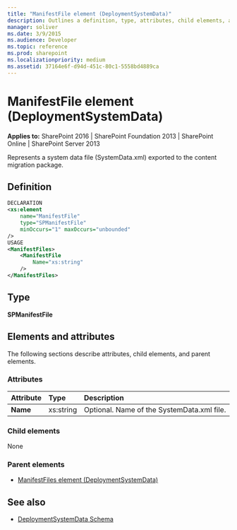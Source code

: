 ```yaml
---
title: "ManifestFile element (DeploymentSystemData)"
description: Outlines a definition, type, attributes, child elements, and parent elements for the ManifestFile element in Sharepoint.
manager: soliver
ms.date: 3/9/2015
ms.audience: Developer
ms.topic: reference
ms.prod: sharepoint
ms.localizationpriority: medium
ms.assetid: 37164e6f-d94d-451c-80c1-5558bd4889ca
---
```


# ManifestFile element (DeploymentSystemData)

**Applies to:** SharePoint 2016 | SharePoint Foundation 2013 | SharePoint Online | SharePoint Server 2013
  
Represents a system data file (SystemData.xml) exported to the content migration package.

## Definition

```XML
DECLARATION
<xs:element 
    name="ManifestFile" 
    type="SPManifestFile" 
    minOccurs="1" maxOccurs="unbounded" 
/>
USAGE
<ManifestFiles>
    <ManifestFile
        Name="xs:string"
    />
</ManifestFiles>

```

## Type

**SPManifestFile**
  
## Elements and attributes

The following sections describe attributes, child elements, and parent elements.

### Attributes

|**Attribute**|**Type**|**Description**|
|:-----|:-----|:-----|
|**Name** <br/> |xs:string  <br/> |Optional. Name of the SystemData.xml file.  <br/> |
   
### Child elements

None
   
### Parent elements

- [ManifestFiles element (DeploymentSystemData)](manifestfiles-element-deploymentsystemdata.md)
   
## See also

- [DeploymentSystemData Schema](deploymentsystemdata-schema.md)


